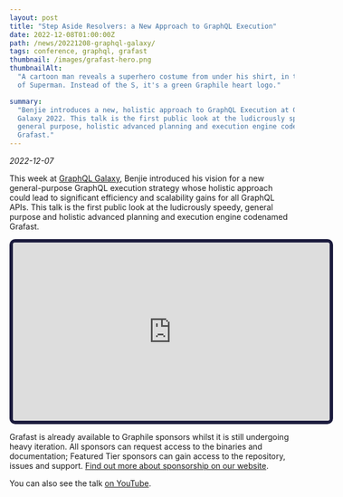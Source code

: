 ```yaml
---
layout: post
title: "Step Aside Resolvers: a New Approach to GraphQL Execution"
date: 2022-12-08T01:00:00Z
path: /news/20221208-graphql-galaxy/
tags: conference, graphql, grafast
thumbnail: /images/grafast-hero.png
thumbnailAlt:
  "A cartoon man reveals a superhero costume from under his shirt, in the style
  of Superman. Instead of the S, it's a green Graphile heart logo."

summary:
  "Benjie introduces a new, holistic approach to GraphQL Execution at GraphQL
  Galaxy 2022. This talk is the first public look at the ludicrously speedy,
  general purpose, holistic advanced planning and execution engine codenamed
  Grafast."
---
```


_2022-12-07_

This week at [GraphQL Galaxy](https://graphqlgalaxy.com/), Benjie introduced his
vision for a new general-purpose GraphQL execution strategy whose holistic
approach could lead to significant efficiency and scalability gains for all
GraphQL APIs. This talk is the first public look at the ludicrously speedy,
general purpose and holistic advanced planning and execution engine codenamed
Grafast.

<div class="tc">
<iframe 
width="560"
height="315"
src="https://www.youtube-nocookie.com/embed/H26uBe_lLag"
title="YouTube video player"
frameborder="1" 
style="border: 6px solid #1b1b3d; border-radius: 10px"
allow="accelerometer; clipboard-write; encrypted-media; gyroscope; picture-in-picture"
allowfullscreen>
</iframe>
</div>

Grafast is already available to Graphile sponsors whilst it is still undergoing
heavy iteration. All sponsors can request access to the binaries and
documentation; Featured Tier sponsors can gain access to the repository, issues
and support. [Find out more about sponsorship on our website](/sponsor/).

You can also see the talk
[on YouTube](https://www.youtube.com/watch?v=H26uBe_lLag).

